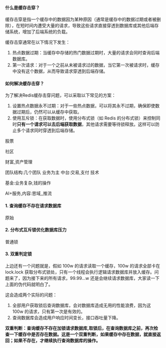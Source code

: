 #### 什么是缓存击穿？

缓存击穿是指一个缓存中的数据因为某种原因（通常是缓存中的数据过期或者被删除），在短时间内遭受大量的请求，导致这些请求直接穿透到数据库或其他后端存储系统，增加了后端系统的负载。

缓存击穿通常在以下情况下发生：

1. 热点数据过期：当缓存中存储的热门数据过期时，大量的请求会同时查询后端数据库。
2. 第一次请求：对于一个之前从未被请求过的数据，当它第一次被请求时，缓存中没有这个数据，从而导致请求穿透到后端存储。

#### 如何解决缓存击穿？

为了解决Redis缓存击穿问题，可以采取以下常见的方案：

1. 设置热点数据永不过期：对于一些热点数据，可以将其永不过期，确保即使数据过期后，仍然可以从缓存中获取。
2. 使用互斥锁：在获取数据时，使用分布式锁（如 Redis 的分布式锁）来控制同时**只有一个请求可以去后端获取数据**，其他请求需要等待锁释放。这样可以防止多个请求同时穿透到后端存储。





股票

社区

财富,资产管理



团队结构:几个团队 业务为主	中台:交易,支付	技术

基金:业务复杂,钱的操作

AI+服务,内容:思域,,推流





#### 1. 查询缓存不存在请求数据库

原始

#### 2. 分布式互斥锁优化数据库压力

普通锁

#### 3. 双重判定锁

上边还有一个问题就是，假如 100w 的请求读取一个缓存，100w 的请求全部卡在 lock.lock 获取分布式锁处，只有一个线程会执行逻辑请求数据库并放入缓存。问题来了，因为接下来的所有请求，99.99...w 还是会继续请求数据库，大家读一下上面的伪代码就明白了。

这会造成两个实际的问题：

1. 全部用户获取锁后查询数据库，会对数据库造成无用的性能浪费，因为这 100w 的请求，只有第一次是有效的。
2. 查询数据库会造成用户响应时间变长，接口吞吐量下降。

**双重判断：查询缓存不存在加锁请求数据库,取锁后，在查询数据库之前，再次检查一下缓存中是否存在数据。这是一个双重判断，如果缓存中存在数据，就直接返回；如果不存在，才继续执行查询数据库的操作。**

